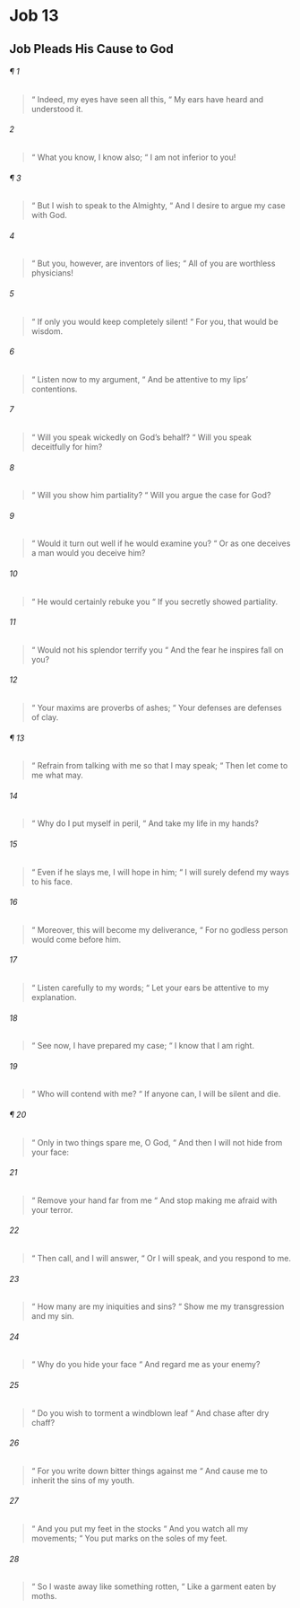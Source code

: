 # Job 13
## Job Pleads His Cause to God
###### ¶ 1
>  “ Indeed, my eyes have seen all this,
>  “ My ears have heard and understood it.
###### 2
>  “ What you know, I know also;
>  “ I am not inferior to you!
###### ¶ 3
>  “ But I wish to speak to the Almighty,
>  “ And I desire to argue my case with God.
###### 4
>  “ But you, however, are inventors of lies;
>  “ All of you are worthless physicians!
###### 5
>  “ If only you would keep completely silent!
>  “ For you, that would be wisdom.
###### 6
>  “ Listen now to my argument,
>  “ And be attentive to my lips’ contentions.
###### 7
>  “ Will you speak wickedly on God’s behalf?
>  “ Will you speak deceitfully for him?
###### 8
>  “ Will you show him partiality?
>  “ Will you argue the case for God?
###### 9
>  “ Would it turn out well if he would examine you?
>  “ Or as one deceives a man would you deceive him?
###### 10
>  “ He would certainly rebuke you
>  “ If you secretly showed partiality.
###### 11
>  “ Would not his splendor terrify you
>  “ And the fear he inspires fall on you?
###### 12
>  “ Your maxims are proverbs of ashes;
>  “ Your defenses are defenses of clay.
###### ¶ 13
>  “ Refrain from talking with me so that I may speak;
>  “ Then let come to me what may.
###### 14
>  “ Why do I put myself in peril,
>  “ And take my life in my hands?
###### 15
>  “ Even if he slays me, I will hope in him;
>  “ I will surely defend my ways to his face.
###### 16
>  “ Moreover, this will become my deliverance,
>  “ For no godless person would come before him.
###### 17
>  “ Listen carefully to my words;
>  “ Let your ears be attentive to my explanation.
###### 18
>  “ See now, I have prepared my case;
>  “ I know that I am right.
###### 19
>  “ Who will contend with me?
>  “ If anyone can, I will be silent and die.
###### ¶ 20
>  “ Only in two things spare me, O God,
>  “ And then I will not hide from your face:
###### 21
>  “ Remove your hand far from me
>  “ And stop making me afraid with your terror.
###### 22
>  “ Then call, and I will answer,
>  “ Or I will speak, and you respond to me.
###### 23
>  “ How many are my iniquities and sins?
>  “ Show me my transgression and my sin.
###### 24
>  “ Why do you hide your face
>  “ And regard me as your enemy?
###### 25
>  “ Do you wish to torment a windblown leaf
>  “ And chase after dry chaff?
###### 26
>  “ For you write down bitter things against me
>  “ And cause me to inherit the sins of my youth.
###### 27
>  “ And you put my feet in the stocks
>  “ And you watch all my movements;
>  “ You put marks on the soles of my feet.
###### 28
>  “ So I waste away like something rotten,
>  “ Like a garment eaten by moths.
